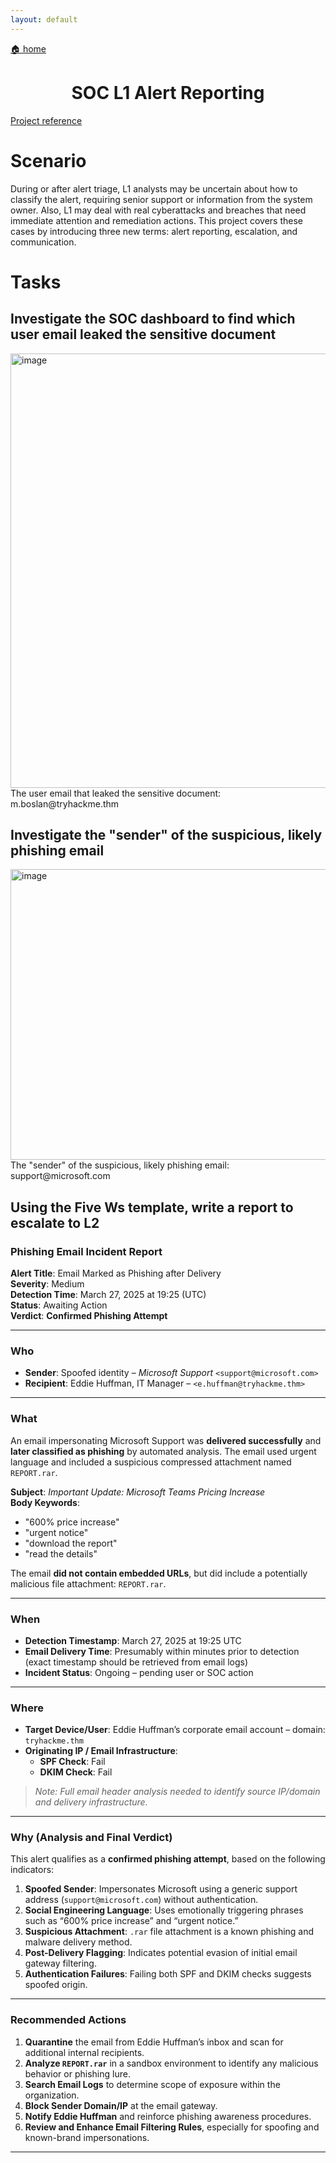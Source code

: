 ```yaml
---
layout: default
---
```


[🏠 home](../)

<h1 style="text-align: center;">SOC L1 Alert Reporting</h1>

[Project reference](https://tryhackme.com/room/socl1alertreporting)

# Scenario
During or after alert triage, L1 analysts may be uncertain about how to classify the alert, requiring senior support or information from the system owner. Also, L1 may deal with real cyberattacks and breaches that need immediate attention and remediation actions. This project covers these cases by introducing three new terms: alert reporting, escalation, and communication.

# Tasks
## Investigate the SOC dashboard to find which user email leaked the sensitive document
<img width="1816" height="695" alt="image" src="https://github.com/user-attachments/assets/eb5899ef-92d4-4cc4-8968-17788ba5fb20" />
The user email that leaked the sensitive document: m.boslan@tryhackme.thm

## Investigate the "sender" of the suspicious, likely phishing email
<img width="1810" height="465" alt="image" src="https://github.com/user-attachments/assets/818ddd29-c7ed-4099-aaeb-c708984ae460" />
The "sender" of the suspicious, likely phishing email: support@microsoft.com

## Using the Five Ws template, write a report to escalate to L2

### Phishing Email Incident Report

**Alert Title**: Email Marked as Phishing after Delivery  
**Severity**: Medium  
**Detection Time**: March 27, 2025 at 19:25 (UTC)  
**Status**: Awaiting Action  
**Verdict**: **Confirmed Phishing Attempt**

---

### Who

- **Sender**: Spoofed identity – *Microsoft Support* `<support@microsoft.com>`
- **Recipient**: Eddie Huffman, IT Manager – `<e.huffman@tryhackme.thm>`

---

### What

An email impersonating Microsoft Support was **delivered successfully** and **later classified as phishing** by automated analysis. The email used urgent language and included a suspicious compressed attachment named `REPORT.rar`.

**Subject**: *Important Update: Microsoft Teams Pricing Increase*  
**Body Keywords**:
- "600% price increase"
- "urgent notice"
- "download the report"
- "read the details"

The email **did not contain embedded URLs**, but did include a potentially malicious file attachment: `REPORT.rar`.

---

### When

- **Detection Timestamp**: March 27, 2025 at 19:25 UTC  
- **Email Delivery Time**: Presumably within minutes prior to detection (exact timestamp should be retrieved from email logs)  
- **Incident Status**: Ongoing – pending user or SOC action

---

### Where

- **Target Device/User**: Eddie Huffman’s corporate email account – domain: `tryhackme.thm`
- **Originating IP / Email Infrastructure**:
  - **SPF Check**: Fail
  - **DKIM Check**: Fail

> _Note: Full email header analysis needed to identify source IP/domain and delivery infrastructure._

---

### Why (Analysis and Final Verdict)

This alert qualifies as a **confirmed phishing attempt**, based on the following indicators:

1. **Spoofed Sender**: Impersonates Microsoft using a generic support address (`support@microsoft.com`) without authentication.
2. **Social Engineering Language**: Uses emotionally triggering phrases such as “600% price increase” and “urgent notice.”
3. **Suspicious Attachment**: `.rar` file attachment is a known phishing and malware delivery method.
4. **Post-Delivery Flagging**: Indicates potential evasion of initial email gateway filtering.
5. **Authentication Failures**: Failing both SPF and DKIM checks suggests spoofed origin.

---

### Recommended Actions

1. **Quarantine** the email from Eddie Huffman’s inbox and scan for additional internal recipients.
2. **Analyze `REPORT.rar`** in a sandbox environment to identify any malicious behavior or phishing lure.
3. **Search Email Logs** to determine scope of exposure within the organization.
4. **Block Sender Domain/IP** at the email gateway.
5. **Notify Eddie Huffman** and reinforce phishing awareness procedures.
6. **Review and Enhance Email Filtering Rules**, especially for spoofing and known-brand impersonations.

---

